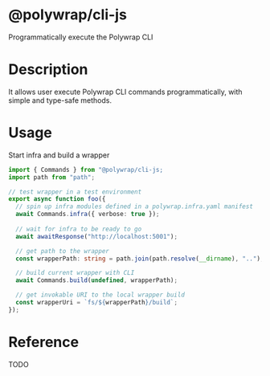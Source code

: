 # @polywrap/cli-js

Programmatically execute the Polywrap CLI

# Description

It allows user execute Polywrap CLI commands programmatically, with simple and type-safe methods.

# Usage

Start infra and build a wrapper

``` typescript
import { Commands } from "@polywrap/cli-js;
import path from "path";

// test wrapper in a test environment
export async function foo({
  // spin up infra modules defined in a polywrap.infra.yaml manifest
  await Commands.infra({ verbose: true });
  
  // wait for infra to be ready to go
  await awaitResponse("http://localhost:5001");

  // get path to the wrapper
  const wrapperPath: string = path.join(path.resolve(__dirname), "..");

  // build current wrapper with CLI
  await Commands.build(undefined, wrapperPath);

  // get invokable URI to the local wrapper build
  const wrapperUri = `fs/${wrapperPath}/build`;
});
```

# Reference

TODO
